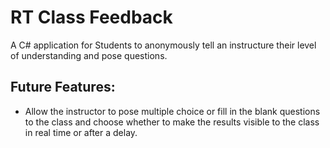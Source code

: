 # RT Class Feedback
A C# application for Students to anonymously tell an instructure their level of understanding and pose questions.

## Future Features:
- Allow the instructor to pose multiple choice or fill in the blank questions to the class and choose whether to make the results visible to the class in real time or after a delay.

